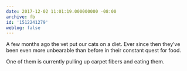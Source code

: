 ```yaml
---
date: 2017-12-02 11:01:19.000000000 -08:00
archive: fb
id: '1512241279'
weblog: false
---
```


A few months ago the vet put our cats on a diet. Ever since then they’ve been even more unbearable than before in their constant quest for food.

One of them is currently pulling up carpet fibers and eating them.
